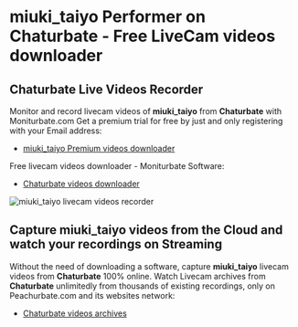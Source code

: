 # miuki_taiyo Performer on Chaturbate - Free LiveCam videos downloader

## Chaturbate Live Videos Recorder

Monitor and record livecam videos of **miuki_taiyo** from **Chaturbate** with Moniturbate.com
Get a premium trial for free by just and only registering with your Email address:
* [miuki_taiyo Premium videos downloader](https://moniturbate.com/request-demo-licence-key.html)

Free livecam videos downloader - Moniturbate Software:
* [Chaturbate videos downloader](https://moniturbate.com/moniturbate-download-software.html)

![miuki_taiyo livecam videos recorder](https://peachurnet.com/templates/moniturbate-software.png)


## Capture miuki_taiyo videos from the Cloud and watch your recordings on Streaming

Without the need of downloading a software, capture **miuki_taiyo** livecam videos from **Chaturbate** 100% online.
Watch Livecam archives from **Chaturbate** unlimitedly from thousands of existing recordings, only on Peachurbate.com and its websites network:
* [Chaturbate videos archives](https://peachurnet.com/)